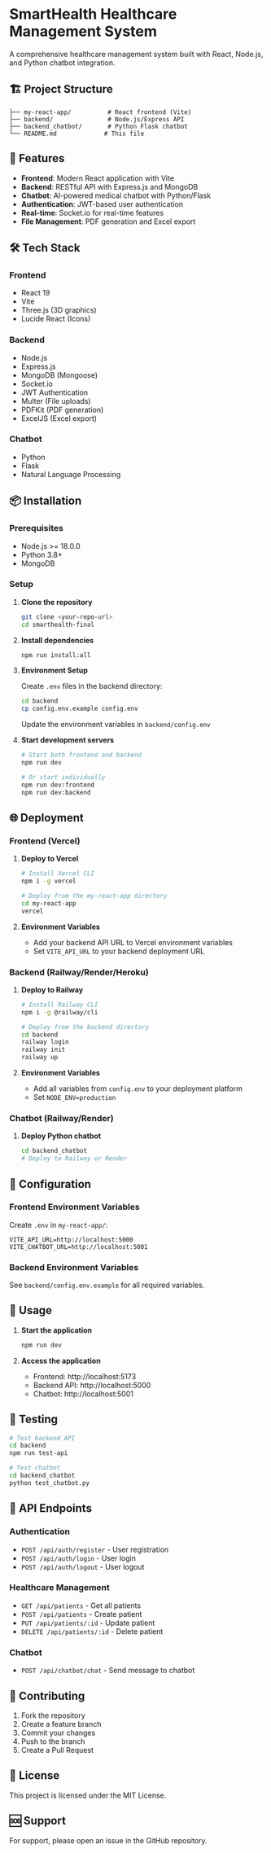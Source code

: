 # SmartHealth Healthcare Management System

A comprehensive healthcare management system built with React, Node.js, and Python chatbot integration.

## 🏗️ Project Structure

```
├── my-react-app/          # React frontend (Vite)
├── backend/               # Node.js/Express API
├── backend_chatbot/       # Python Flask chatbot
└── README.md             # This file
```

## 🚀 Features

- **Frontend**: Modern React application with Vite
- **Backend**: RESTful API with Express.js and MongoDB
- **Chatbot**: AI-powered medical chatbot with Python/Flask
- **Authentication**: JWT-based user authentication
- **Real-time**: Socket.io for real-time features
- **File Management**: PDF generation and Excel export

## 🛠️ Tech Stack

### Frontend
- React 19
- Vite
- Three.js (3D graphics)
- Lucide React (Icons)

### Backend
- Node.js
- Express.js
- MongoDB (Mongoose)
- Socket.io
- JWT Authentication
- Multer (File uploads)
- PDFKit (PDF generation)
- ExcelJS (Excel export)

### Chatbot
- Python
- Flask
- Natural Language Processing

## 📦 Installation

### Prerequisites
- Node.js >= 18.0.0
- Python 3.8+
- MongoDB

### Setup

1. **Clone the repository**
   ```bash
   git clone <your-repo-url>
   cd smarthealth-final
   ```

2. **Install dependencies**
   ```bash
   npm run install:all
   ```

3. **Environment Setup**
   
   Create `.env` files in the backend directory:
   ```bash
   cd backend
   cp config.env.example config.env
   ```
   
   Update the environment variables in `backend/config.env`

4. **Start development servers**
   ```bash
   # Start both frontend and backend
   npm run dev
   
   # Or start individually
   npm run dev:frontend
   npm run dev:backend
   ```

## 🌐 Deployment

### Frontend (Vercel)

1. **Deploy to Vercel**
   ```bash
   # Install Vercel CLI
   npm i -g vercel
   
   # Deploy from the my-react-app directory
   cd my-react-app
   vercel
   ```

2. **Environment Variables**
   - Add your backend API URL to Vercel environment variables
   - Set `VITE_API_URL` to your backend deployment URL

### Backend (Railway/Render/Heroku)

1. **Deploy to Railway**
   ```bash
   # Install Railway CLI
   npm i -g @railway/cli
   
   # Deploy from the backend directory
   cd backend
   railway login
   railway init
   railway up
   ```

2. **Environment Variables**
   - Add all variables from `config.env` to your deployment platform
   - Set `NODE_ENV=production`

### Chatbot (Railway/Render)

1. **Deploy Python chatbot**
   ```bash
   cd backend_chatbot
   # Deploy to Railway or Render
   ```

## 🔧 Configuration

### Frontend Environment Variables
Create `.env` in `my-react-app/`:
```env
VITE_API_URL=http://localhost:5000
VITE_CHATBOT_URL=http://localhost:5001
```

### Backend Environment Variables
See `backend/config.env.example` for all required variables.

## 📱 Usage

1. **Start the application**
   ```bash
   npm run dev
   ```

2. **Access the application**
   - Frontend: http://localhost:5173
   - Backend API: http://localhost:5000
   - Chatbot: http://localhost:5001

## 🧪 Testing

```bash
# Test backend API
cd backend
npm run test-api

# Test chatbot
cd backend_chatbot
python test_chatbot.py
```

## 📁 API Endpoints

### Authentication
- `POST /api/auth/register` - User registration
- `POST /api/auth/login` - User login
- `POST /api/auth/logout` - User logout

### Healthcare Management
- `GET /api/patients` - Get all patients
- `POST /api/patients` - Create patient
- `PUT /api/patients/:id` - Update patient
- `DELETE /api/patients/:id` - Delete patient

### Chatbot
- `POST /api/chatbot/chat` - Send message to chatbot

## 🤝 Contributing

1. Fork the repository
2. Create a feature branch
3. Commit your changes
4. Push to the branch
5. Create a Pull Request

## 📄 License

This project is licensed under the MIT License.

## 🆘 Support

For support, please open an issue in the GitHub repository. 